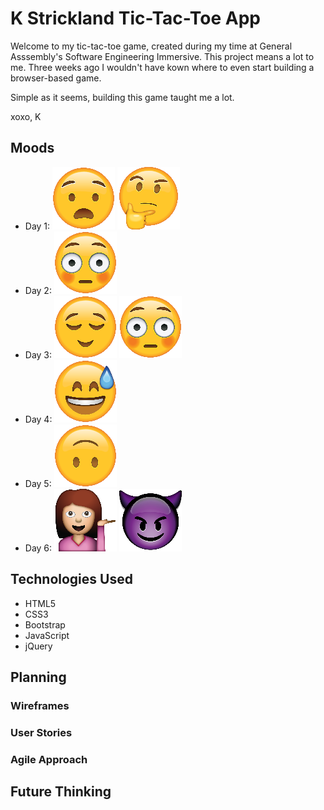 <!--
List technologies used
Document your planning and tell a story about your development process and problem-solving strategy.
List unsolved problems which would be fixed in future iterations.
Link to wireframes and user stories.
-->

# K Strickland Tic-Tac-Toe App


Welcome to my tic-tac-toe game, created during my time at General Asssembly's Software Engineering Immersive.
This project means a lot to me. Three weeks ago I wouldn't have kown where to even start building a browser-based game.

Simple as it seems, building this game taught me a lot.

xoxo, K

## Moods

- Day 1:
![nervous](./Anguished-Face-Emoji-small.png)
![deep in thought](./Thinking-Emoji-small.png)
- Day 2:
![panicked](./Flushed-Face-Emoji-small.png)
- Day 3:
![relived](./Relieved-Emoji-small.png)
![paniked](./Flushed-Face-Emoji-small.png)
- Day 4:
![relaxed](./Smiling-with-Sweat-Emoji-small.png)
- Day 5:
![welp](./Upside-Down-Face-Emoji-small.png)
- Day 6:
![very proud](./Woman-Hand-Gesture-Emoji-small.png)
![badass](./Smiling-Devil-Emoji-small.png)

## Technologies Used
* HTML5
* CSS3
* Bootstrap
* JavaScript
* jQuery

## Planning

### Wireframes

### User Stories

### Agile Approach

## Future Thinking
